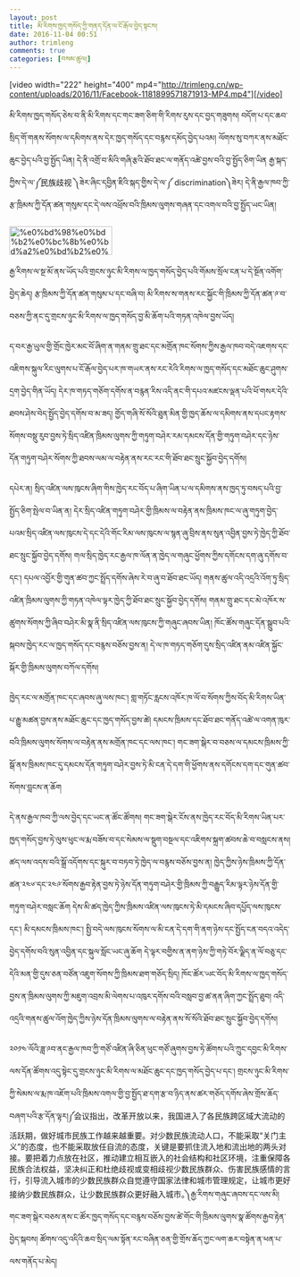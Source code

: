 ```yaml
---
layout: post
title: མི་རིགས་ཁྱད་གསོད་ཀྱི་གནད་དོན་ལ་ངོ་རྒོལ་བྱེད་སྟངས།
date: 2016-11-04 00:51
author: trimleng
comments: true
categories: [བསམ་ཚུལ།]
---
```

[video width="222" height="400" mp4="http://trimleng.cn/wp-content/uploads/2016/11/Facebook-1181899571871913-MP4.mp4"][/video]

<span style="font-weight: 400;">མི་རིགས་ཁྱད་གསོད་ཅེས་བ་ནི་མི་རིགས་དང་གང་ཟག་ཅིག་གི་རིགས་རུས་དང་བྱད་གཟུགས། བདོག་པ་དང་ཆབ་སྲིད་གོ་གནས་སོགས་ལ་དམིགས་ནས་དེར་ཁྱད་གསོད་དང་བརྙས་དམོད་བྱེད་པའམ། ལོགས་སུ་བཀར་ནས་མཐོང་ཆུང་བྱེད་</span><span style="font-weight: 400;">པའི་</span><span style="font-weight: 400;">བྱ་སྤྱོད་ཡིན། དེ་ནི་འགྲོ་བ་མིའི་གཞི་རྩའི་ཐོབ་ཐང་ལ་གནོད་འཚེ་བྱས་བའི་བྱ་སྤྱོད་ཅིག་ཡིན རྒྱ་སྐད་ཀྱིས་དེ་ལ་༼民族歧视 ༽ཟེར་ཞིང་དབྱིན་ཇིའི་སྐད་གྱིས་དེ་ལ་༼ discrimination༽ཟེར། དེ་ནི་རྒྱལ་ཁབ་ཀྱི་རྩ་ཁྲིམས་ཀྱི་དོན་ཚན་གསུམ་དང་དེ་ལས་འཕྲོས་བའི་ཁྲིམས་ལུགས་གཞན་དང་འགལ་བའི་བྱ་སྤྱོད་ཡང་ཡིན།</span>

<img class="wp-image-740 alignleft" src="http://trimleng.cn/wp-content/uploads/2016/11/མི་རིགས་འདྲ་མཉམ།་༡-300x83.jpeg" alt="%e0%bd%98%e0%bd%b2%e0%bc%8b%e0%bd%a2%e0%bd%b2%e0%bd%82%e0%bd%a6%e0%bc%8b%e0%bd%a0%e0%bd%91%e0%be%b2%e0%bc%8b%e0%bd%98%e0%bd%89%e0%bd%98%e0%bc%8d%e0%bc%8b%e0%bc%a1" width="184" height="51" />

<span style="font-weight: 400;">རྒྱ་རིགས་ལ་སྔ་མོ་ནས་ཡོད་པའི་གྲངས་ཉུང་མི་རིགས་ལ་ཁྱད་གསོད་བྱེད་པའི་གོམས་སྲོལ་ངན་པ་དེ་སྔོན་འགོག་བྱེད་ཆེད། རྩ་ཁྲིམས་ཀྱི་དོན་ཚན་གསུམ་པ་དང་བཞི་བ། མི་རིགས་ས་གནས་རང་སྐྱོང་གི་ཁྲིམས་ཀྱི་དོན་ཚན་༩་བ་བཅས་ཀྱི་ནང་དུ་གྲངས་ཉུང་མི་རིགས་ལ་ཁྱད་གསོད་བྱ་མི་ཆོག་པའི་གཏན་འཁེལ་བྱས་ཡོད། </span>

<span style="font-weight: 400;">ད་བར་རྒྱ་ཡུལ་གྱི་གྲོང་ཁྱེར་མང་བོ་ཞིག་ན་གནམ་གྲུ་ཐང་དང་མགྲོན་ཁང་སོགས་ཀྱིས་རྒྱལ་ཁབ་བདེ་འཇགས་དང་འཇིགས་སྐུལ་རིང་ལུགས་པ་ངོ་རྒོལ་བྱེད་པར་ཁ་གཡར་ནས་རང་རེའི་རིགས་ལ་ཁྱད་གསོད་དང་མཐོང་ཆུང་ཤུགས་དྲག་བྱེད་གིན་ཡོད། དེར་ཁ་གཏད་གཅོག་དགོས་ན་བརྙན་རིས་འདི་ནང་གི་དཔའ་མཛངས་ལྡན་པའི་ཕོ་གསར་དེའི་ཐབས་ཤེས་བེད་སྤྱོད་བྱེད་དགོས་བ་མ་ཟད། གྱོད་གཞི་སོ་སོའི་ཐུན་མིན་གྱི་ཁྱད་ཆོས་ལ་དམིགས་ནས་དཔང་རྟགས་སོགས་བསྡུ་རུབ་བྱས་ཏེ་སྲིད་འཛིན་ཁྲིམས་ལུགས་ཀྱི་གཏུག་བཤེར་རམ་དམངས་དོན་གྱི་གཏུག་བཤེར་དང་ཉེས་དོན་གཏུག་བཤེར་སོགས་ཀྱི་ཐབས་ལམ་ལ་བརྟེན་ནས་རང་རང་གི་ཐོབ་ཐང་སྲུང་སྐྱོབ་བྱེད་དགོས། </span><!--more-->

<span style="font-weight: 400;">དཔེར་ན། སྲིད་འཛིན་ལས་ཁུངས་ཞིག་གིས་ཁྱེད་རང་བོད་པ་ཞིག་ཡིན་པ་ལ་དམིགས་ནས་ཁྱད་ཏུ་བསད་པའི་བྱ་སྤྱོད་ཅིག་སྤེལ་བ་ཡིན་ན། དེར་སྲིད་འཛིན་གཏུག་བཤེར་གྱི་ཁྲིམས་ལ་བརྟེན་ནས་ཁྲིམས་ཁང་ལ་ཞུ་གཏུག་བྱེད་པའམ་སྲིད་འཛིན་ལས་ཁུངས་དེ་དང་དེའི་གོང་རིམ་ལས་ཁུངས་ལ་སྙན་ཞུ་བྲིས་ནས་སུན་འབྱིན་བྱས་ཏེ་ཁྱེད་ཀྱི་ཐོབ་ཐང་སྲུང་སྐྱོབ་བྱེད་དགོས། གལ་སྲིད་ཁྱེད་རང་རྒྱལ་ཁ་ལོན་ན་ཁྱེད་ལ་གཞུང་ཕྱོགས་ཀྱིས་དགོངས་དག་ཞུ་དགོས་བ་དང་། དཔལ་འབྱོར་གྱི་གུན་ཚབ་ཀྱང་སྤྲོད་དགོས་ཞེས་རེ་བ་ཞུ་བ་ཐོབ་ཐང་ཡོད། གནས་ཚུལ་འདི་འདྲའི་འོག་ཏུ་སྲིད་འཛིན་ཁྲིམས་ལུགས་ཀྱི་གཏན་འཁེལ་ལྟར་ཁྱེད་ཀྱི་ཐོབ་ཐང་སྲུང་སྐྱོབ་བྱེད་དགོས། གནམ་གྲུ་ཐང་དང་མེ་འཁོར་ས་ཚུགས་སོགས་ཀྱི་ཞིབ་བཤེར་མི་སྣ་ནི་སྲིད་འཛིན་ལས་ཁུངས་ཀྱི་གཞུང་ཞབས་ཡིན། ཁོང་ཚོས་གཞུང་དོན་སྒྲུབ་པའི་སྐབས་ཁྱེད་རང་ལ་ཁྱད་གསོད་དང་བརྙས་བཅོས་བྱས་ན། དེ་ལ་ཁ་གཏད་གཅོག་དུས་སྲིད་འཛིན་ནམ་འཛིན་སྐྱོང་སྐོར་གྱི་ཁྲིམས་ལུགས་བཀོལ་དགོས། </span>

<span style="font-weight: 400;">ཁྱེད་རང་ལ་མགྲོན་ཁང་དང་ཞབས་ཞུ་ལས་ཁང་། གླ་གཏོང་རླངས་འཁོར་ཁ་ལོ་བ་སོགས་ཀྱིས་བོད་མི་རིགས་ཡིན་པ་རྒྱུ་མཚན་བྱས་ནས་མཐོང་ཆུང་དང་ཁྱད་གསོད་བྱས་ཚེ། དམངས་ཁྲིམས་དང་ཐོབ་ཐང་གནོད་འཚེ་ལ་འགན་ཁུར་བའི་ཁྲིམས་ལུགས་སོགས་ལ་བརྟེན་ནས་མགྲོན་ཁང་དང་ལས་ཁང་། གང་ཟག་སྒེར་བ་བཅས་ལ་དམངས་ཁྲིམས་ཀྱི་སྒོ་ནས་ཁྲིམས་ཁང་དུ་དམངས་དོན་གཏུག་བཤེར་བྱས་ཏེ་མི་ངན་དེ་དག་གི་ཕྱོགས་ནས་དགོངས་དག་དང་གུན་ཚབ་སོགས་བླངས་ན་ཆོག</span>

<span style="font-weight: 400;">དེ་ནས་རྒྱལ་ཁབ་ཀྱི་ལས་བྱེད་དང་ཡང་ན་ཚོང་ཚོགས། གང་ཟག་སྒེར་ངོས་ནས་ཁྱེད་རང་བོད་མི་རིགས་ཡིན་པར་ཁྱད་གསོད་བྱས་ཏེ་ལུས་ཕུང་ལ་རྨ་བཟོས་བ་དང་སེམས་ལ་སྡུག་བསྔལ་དང་འཇིགས་སྐྲག་ཚབས་ཆེ་བ་བསླངས་ནས། ཚད་ལས་འདས་བའི་སྒྲོ་འདོགས་དང་སྐུར་བ་བཏབ་ཏེ་ཁྱེད་ལ་བརྙས་བཅོས་བྱས་ན། ཁྱེད་ཀྱིས་ཉེས་ཁྲིམས་ཀྱི་དོན་ཚན་༢༤༦་དང་༢༤༩་སོགས་རྒྱབ་རྟེན་བྱས་ཏེ་ཉེས་དོན་གཏུག་བཤེར་གྱི་ཁྲིམས་ཀྱི་བརྒྱུད་རིམ་ལྟར་ཉེས་དོན་གྱི་གཏུག་བཤེར་བསླང་ཆོག དེས་མི་ཚད་ཁྱེད་ཀྱིས་ཁྲིམས་འཛིན་ལས་ཁུངས་ཏེ་མི་དམངས་ཞིབ་དཔྱོད་ལས་ཁུངས་དང་། མི་དམངས་ཁྲིམས་ཁང་། སྤྱི་བདེ་ལས་ཁུངས་སོགས་ལ་མི་ངན་དེ་དག་གི་ནག་ཉེས་དང་སྤྱོད་ངན་བདའ་འདེད་བྱེད་དགོས་བའི་སུན་འབྱིན་དང་སྐུལ་སློང་ཡང་ཞུ་ཆོག དེ་ལྟར་བགྱིས་ན་ནག་ཉེས་ཀྱི་གཏེ་བོར་ལྗིད་ན་ལོ་བཅུ་དང་དེའི་མན་གྱི་དུས་ཅན་བཙོན་འཇུག་སོགས་ཀྱི་ཁྲིམས་ཐག་གཅོད་སྲིད། ཁོང་ཚོར་ཡང་བོད་མི་རིགས་ལ་ཁྱད་གསོད་བྱས་ན་ཁྲིམས་ལུགས་ཀྱི་མཇུག་འབྲས་མི་ལེགས་པ་འཁུར་དགོས་བའི་བསླབ་བྱ་ཚ་ནན་ཞིག་ཀྱང་སྤྲོད་ཐུབ། འདི་འདྲའི་གནས་ཚུལ་འོག་ཁྱེད་ཀྱིས་ཉེས་དོན་ཁྲིམས་ལུགས་ལ་བརྟེན་ནས་སོ་སོའི་ཐོབ་ཐང་སྲུང་སྐྱོབ་བྱེད་དགོས།</span>

<span style="font-weight: 400;">༢༠༡༤་ལོའི་ཟླ་༩བ་ནང་རྒྱལ་ཁབ་ཀྱི་གཙོ་འཛིན་ཞི་ཅིན་ཕུང་གཙོ་ཞུགས་བྱས་ཏེ་ཚོགས་པའི་ཀྲུང་དབྱང་མི་རིགས་ལས་དོན་ཚོགས་འདུ་སྟེང་དུ་གྲངས་ཉུང་མི་རིགས་ལ་མཐོང་ཆུང་དང་ཁྱད་གསོད་བྱེད་པ་དང་། གྲངས་ཉུང་མི་རིགས་ཀྱི་སེམས་ལ་རྨ་ཁ་འཇོག་པའི་ཁྲིམས་འགལ་གྱི་བྱ་སྤྱོད་ཐ་དག་རྩ་བ་ཉིད་ནས་ཚར་གཅོད་དགོས་ཞེས་གྲོས་ཆོད་བཞག་པའི་རྩ་དོན་ལྟར།</span><span style="font-weight: 400;">༼会议指出，改革开放以来，我国进入了各民族跨区域大流动的活跃期，做好城市民族工作越来越重要。对少数民族流动人口，不能采取“关门主义”的态度，也不能采取放任自流的态度，关键是要抓住流入地和流出地的两头对接。要把着力点放在社区，推动建立相互嵌入的社会结构和社区环境，注重保障各民族合法权益，</span><span style="font-weight: 400;">坚决纠正和杜绝歧视或变相歧视少数民族群众、伤害民族感情的言行，</span><span style="font-weight: 400;">引导流入城市的少数民族群众自觉遵守国家法律和城市管理规定，让城市更好接纳少数民族群众，让少数民族群众更好融入城市。༽</span><span style="font-weight: 400;">རྒྱ་རིགས་གཞུང་ཞབས་དང་ལས་མི། གང་ཟག་སྒེར་བཅས་ནས་ང་ཚོར་ཁྱད་གསོད་དང་བརྙས་བཅོས་བྱས་ཚེ་གོང་གི་ཁྲིམས་ལུགས་སྣ་ཚོགས་རྒྱབ་རྟེན་བྱེད་སྐབས། ཚོགས་འདུ་འདིའི་ཆབ་སྲིད་ལམ་སྟོན་རང་བཞིན་ཅན་གྱི་གྲོས་ཆོད་ཀྱང་ལག་ཆར་བསྟེན་ན་ཕན་པ་ལས་གནོད་པ་མེད།</span>
